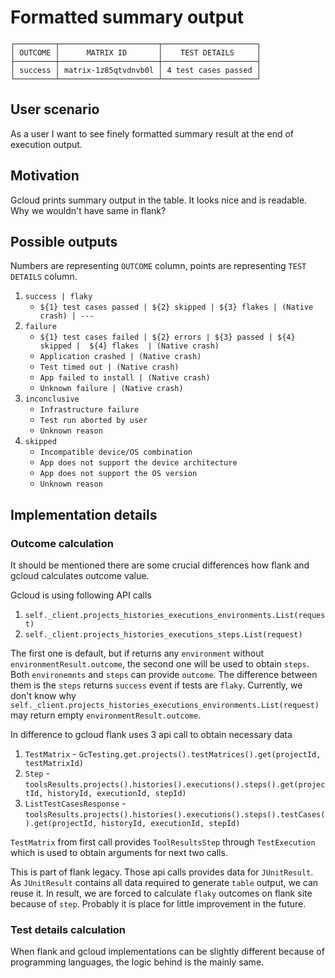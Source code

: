 # Formatted summary output 
```
┌─────────┬──────────────────────┬─────────────────────┐
│ OUTCOME │      MATRIX ID       │    TEST DETAILS     │
├─────────┼──────────────────────┼─────────────────────┤
│ success │ matrix-1z85qtvdnvb0l │ 4 test cases passed │
└─────────┴──────────────────────┴─────────────────────┘
```


## User scenario
As a user I want to see finely formatted summary result at the end of execution output.

## Motivation
Gcloud prints summary output in the table. It looks nice and is readable. Why we wouldn't have same in flank?

## Possible outputs
Numbers are representing `OUTCOME` column, points are representing `TEST DETAILS` column.
1. `success | flaky`
    * `${1} test cases passed | ${2} skipped | ${3} flakes | (Native crash) | ---`
2. `failure`
    * `${1} test cases failed | ${2} errors | ${3} passed | ${4} skipped |  ${4} flakes  | (Native crash)`
    * `Application crashed | (Native crash)`
    * `Test timed out | (Native crash)`
    * `App failed to install | (Native crash)`
    * `Unknown failure | (Native crash)`
3. `inconclusive`
    * `Infrastructure failure`
    * `Test run aborted by user`
    * `Unknown reason`
4. `skipped`
    * `Incompatible device/OS combination`
    * `App does not support the device architecture`
    * `App does not support the OS version`
    * `Unknown reason`

## Implementation details

### Outcome calculation
It should be mentioned there are some crucial differences how flank and gcloud calculates outcome value.

Gcloud is using following API calls
1. `self._client.projects_histories_executions_environments.List(request)`
2. `self._client.projects_histories_executions_steps.List(request)`

The first one is default, but if returns any `environment` without `environmentResult.outcome`, the second one will be used to obtain `steps`. 
Both `environemnts` and `steps` can provide `outcome`. The difference between them is the `steps` returns `success` event if tests are `flaky`.
Currently, we don't know why `self._client.projects_histories_executions_environments.List(request)` may return empty `environmentResult.outcome`.

In difference to gcloud flank uses 3 api call to obtain necessary data
1. `TestMatrix` - `GcTesting.get.projects().testMatrices().get(projectId, testMatrixId)`
2. `Step` - `toolsResults.projects().histories().executions().steps().get(projectId, historyId, executionId, stepId)`
3. `ListTestCasesResponse` - `toolsResults.projects().histories().executions().steps().testCases().get(projectId, historyId, executionId, stepId)`

`TestMatrix` from first call provides `ToolResultsStep` through `TestExecution` which is used to obtain arguments for next two calls.  

This is part of flank legacy. Those api calls provides data for `JUnitResult`. 
As `JUnitResult` contains all data required to generate `table` output, we can reuse it.
In result, we are forced to calculate `flaky` outcomes on flank site because of `step`.
Probably it is place for little improvement in the future.

### Test details calculation
When flank and gcloud implementations can be slightly different because of programming languages,
the logic behind is the mainly same.
